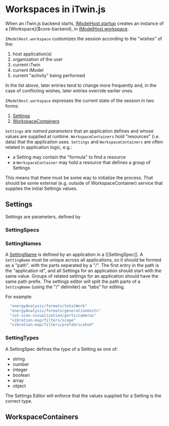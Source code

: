 # Workspaces in iTwin.js

When an iTwin.js backend starts, [IModelHost.startup]($core-backend) creates an instance of a [Workspace]($core-backend), in [IModelHost.workspace]($core-backend).

`IModelHost.workspace` customizes the session according to the "wishes" of the:
 1. host application(s)
 2. organization of the user
 3. current iTwin
 4. current iModel
 5. current "activity" being performed

In the list above, later entries tend to change more frequently and, in the case of conflicting wishes, later entries override earlier ones.

`IModelHost.workspace` expresses the current state of the session in two forms:
  1. [Settings](#settings)
  2. [WorkspaceContainers](#workspacecontainers)

`Settings` are *named parameters* that an application defines and whose values are supplied at runtime. `WorkspaceContainers` hold "resources" (i.e. data) that the application uses. `Settings` and `WorkspaceContainers` are often related in application logic, e.g.:

 - a Setting may contain the "formula" to find a resource
 - a `WorkspaceContainer` may hold a resource that defines a group of Settings

This means that there must be some way to initialize the process. That should be some external (e.g. outside of WorkspaceContainer) service that supplies the initial Settings values.

## Settings

Settings are parameters, defined by

### SettingSpecs

### SettingNames

A [SettingName]($backend) is defined by an application in a [[SettingSpec]]. A `SettingName` must be unique across all applications, so it should be formed as a "path", with the parts separated by a "/". The first entry in the path is the "application id", and all Settings for an application should start with the same value. Groups of related settings for an application should have the same path prefix. The settings editor will split the path parts of a `SettingName` (using the "/" delimiter) as "tabs" for editing.

For example:
```ts
  "energyAnalysis/formats/totalWork"
  "energyAnalysis/formats/generationUnits"
  "iot-scan-visualization/ports/cameras"
  "vibration-map/filters/scope"
  "vibration-map/filters/prefabricated"
```
### SettingTypes

A SettingSpec defines the *type* of a Setting as one of:

  - string
  - number
  - integer
  - boolean
  - array
  - object

The Settings Editor will enforce that the values supplied for a Setting is the correct type.

## WorkspaceContainers

